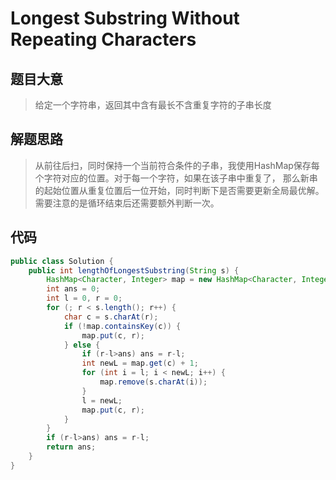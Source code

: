 # Longest Substring Without Repeating Characters

## 题目大意
> 给定一个字符串，返回其中含有最长不含重复字符的子串长度

## 解题思路
> 从前往后扫，同时保持一个当前符合条件的子串，我使用HashMap保存每个字符对应的位置。对于每一个字符，如果在该子串中重复了，
那么新串的起始位置从重复位置后一位开始，同时判断下是否需要更新全局最优解。需要注意的是循环结束后还需要额外判断一次。

## 代码
```java
public class Solution {
    public int lengthOfLongestSubstring(String s) {
        HashMap<Character, Integer> map = new HashMap<Character, Integer>();
        int ans = 0;
        int l = 0, r = 0;
        for (; r < s.length(); r++) {
            char c = s.charAt(r);
            if (!map.containsKey(c)) {
                map.put(c, r);
            } else {
                if (r-l>ans) ans = r-l;
                int newL = map.get(c) + 1;
                for (int i = l; i < newL; i++) {
                    map.remove(s.charAt(i));
                }
                l = newL;
                map.put(c, r);
            }
        }
        if (r-l>ans) ans = r-l;
        return ans;
    }
}
```